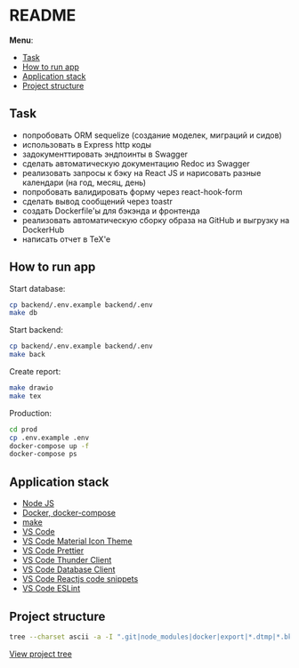 # README

**Menu**:

- [Task](#task)
- [How to run app](#how-to-run-app)
- [Application stack](#application-stack)
- [Project structure](#project-structure)

## Task

- попробовать ORM sequelize (создание моделек, миграций и сидов)
- использовать в Express http коды
- задокументтировать эндпоинты в Swagger
- сделать автоматическую документацию Redoc из Swagger
- реализовать запросы к бэку на React JS и нарисовать разные календари (на год, месяц, день)
- попробовать валидировать форму через react-hook-form
- сделать вывод сообщений через toastr
- создать Dockerfile'ы для бэкэнда и фронтенда
- реализовать автоматическую сборку образа на GitHub и выгрузку на DockerHub
- написать отчет в TeX'e

## How to run app

Start database:

```bash
cp backend/.env.example backend/.env
make db
```

Start backend:

```bash
cp backend/.env.example backend/.env
make back
```

Create report:

```bash
make drawio
make tex
```

Production:

```bash
cd prod
cp .env.example .env
docker-compose up -f
docker-compose ps
```

## Application stack

- [Node JS](https://nodejs.org/en/)
- [Docker, docker-compose](https://www.docker.com/get-started/)
- [make](https://stackoverflow.com/questions/32127524/how-to-install-and-use-make-in-windows#comments-32127632)
- [VS Code](https://code.visualstudio.com/#alt-downloads)
- [VS Code Material Icon Theme](https://marketplace.visualstudio.com/items?itemName=PKief.material-icon-theme)
- [VS Code Prettier](https://marketplace.visualstudio.com/items?itemName=esbenp.prettier-vscode)
- [VS Code Thunder Client](https://marketplace.visualstudio.com/items?itemName=rangav.vscode-thunder-client)
- [VS Code Database Client](https://marketplace.visualstudio.com/items?itemName=cweijan.vscode-database-client2)
- [VS Code Reactjs code snippets](https://marketplace.visualstudio.com/items?itemName=xabikos.ReactSnippets)
- [VS Code ESLint](https://marketplace.visualstudio.com/items?itemName=dbaeumer.vscode-eslint)

## Project structure

```bash
tree --charset ascii -a -I ".git|node_modules|docker|export|*.dtmp|*.bkp" > README.tree.txt
```

[View project tree](README.tree.txt)
